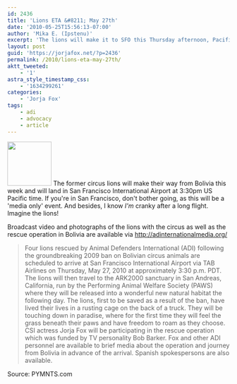 ```yaml
---
id: 2436
title: 'Lions ETA &#8211; May 27th'
date: '2010-05-25T15:56:13-07:00'
author: 'Mika E. (Ipstenu)'
excerpt: 'The lions will make it to SFO this Thursday afternoon, Pacific time, and Jorja is still expected to be there.'
layout: post
guid: 'https://jorjafox.net/?p=2436'
permalink: /2010/lions-eta-may-27th/
aktt_tweeted:
    - '1'
astra_style_timestamp_css:
    - '1634299261'
categories:
    - 'Jorja Fox'
tags:
    - adi
    - advocacy
    - article
---
```


<a href="//static.jorjafox.net/wordpress/2010/05/lionrescue.jpg"><img src="//static.jorjafox.net/wordpress/2010/05/lionrescue-100x100.jpg" alt="" title="lionrescue" width="100" height="100" class="alignleft size-thumbnail wp-image-2437" /></a> The former circus lions will make their way from Bolivia this week and will land in San Francisco International Airport at 3:30pm US Pacific time.  If you're in San Francisco, don't bother going, as this will be a 'media only' event.  And besides, I know <em>I'm</em> cranky after a long flight.  Imagine the lions!

Broadcast video and photographs of the lions with the circus as well as the rescue operation in Bolivia are available via <a href="http://adinternationalmedia.org/">http://adinternationalmedia.org/</a>

<blockquote>Four lions rescued by Animal Defenders International (ADI) following the groundbreaking 2009 ban on Bolivian circus animals are scheduled to arrive at San Francisco International Airport via TAB Airlines on Thursday, May 27, 2010 at approximately 3:30 p.m. PDT. The lions will then travel to the ARK2000 sanctuary in San Andreas, California, run by the Performing Animal Welfare Society (PAWS) where they will be released into a wonderful new natural habitat the following day. The lions, first to be saved as a result of the ban, have lived their lives in a rusting cage on the back of a truck. They will be touching down in paradise, where for the first time they will feel the grass beneath their paws and have freedom to roam as they choose. CSI actress Jorja Fox will be participating in the rescue operation which was funded by TV personality Bob Barker. Fox and other ADI personnel are available to brief media about the operation and journey from Bolivia in advance of the arrival. Spanish spokespersons are also available.</blockquote>

Source: PYMNTS.com
